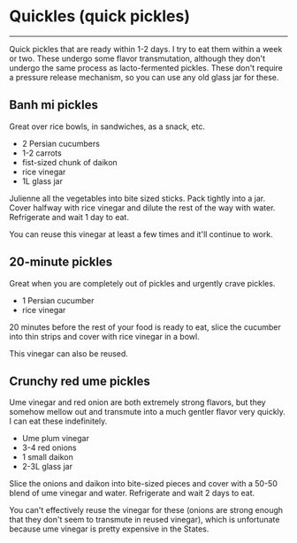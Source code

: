 # Quickles (quick pickles)
-----
Quick pickles that are ready within 1-2 days. I try to eat them within a week or two. These undergo some flavor transmutation, although they don't undergo the same process as lacto-fermented pickles. These don't require a pressure release mechanism, so you can use any old glass jar for these.

## Banh mi pickles
Great over rice bowls, in sandwiches, as a snack, etc.

- 2 Persian cucumbers
- 1-2 carrots
- fist-sized chunk of daikon
- rice vinegar
- 1L glass jar

Julienne all the vegetables into bite sized sticks. Pack tightly into a jar. Cover halfway with rice vinegar and dilute the rest of the way with water. Refrigerate and wait 1 day to eat.

You can reuse this vinegar at least a few times and it'll continue to work.

## 20-minute pickles
Great when you are completely out of pickles and urgently crave pickles.

- 1 Persian cucumber
- rice vinegar

20 minutes before the rest of your food is ready to eat, slice the cucumber into thin strips and cover with rice vinegar in a bowl.

This vinegar can also be reused.

## Crunchy red ume pickles 
Ume vinegar and red onion are both extremely strong flavors, but they somehow mellow out and transmute into a much gentler flavor very quickly. I can eat these indefinitely.

- Ume plum vinegar
- 3-4 red onions
- 1 small daikon
- 2-3L glass jar

Slice the onions and daikon into bite-sized pieces and cover with a 50-50 blend of ume vinegar and water. Refrigerate and wait 2 days to eat.

You can't effectively reuse the vinegar for these (onions are strong enough that they don't seem to transmute in reused vinegar), which is unfortunate because ume vinegar is pretty expensive in the States.

